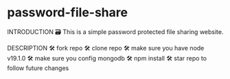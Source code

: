 # password-file-share
INTRODUCTION
🗃 This is a simple password protected file sharing website.

DESCRIPTION
🛠 fork repo
🛠 clone repo
🛠 make sure you have node v19.1.0
🛠 make sure you config mongodb
🛠 npm install
🛠 star repo to follow future changes

